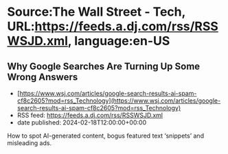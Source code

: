 # Source:The Wall Street - Tech, URL:https://feeds.a.dj.com/rss/RSSWSJD.xml, language:en-US

## Why Google Searches Are Turning Up Some Wrong Answers
 - [https://www.wsj.com/articles/google-search-results-ai-spam-cf8c2605?mod=rss_Technology](https://www.wsj.com/articles/google-search-results-ai-spam-cf8c2605?mod=rss_Technology)
 - RSS feed: https://feeds.a.dj.com/rss/RSSWSJD.xml
 - date published: 2024-02-18T12:00:00+00:00

How to spot AI-generated content, bogus featured text ‘snippets’ and misleading ads.

